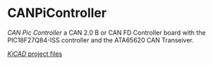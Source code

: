 # CANPiController

*CAN* *Pic* *Controller* a CAN 2.0 B or CAN FD Controller board with the PIC18F27Q84-ISS controller and the ATA65620 CAN Transeiver.

[*KiCAD* project files](https://github.com/gregorsun/CANPiController/tree/main/KiCAD)
